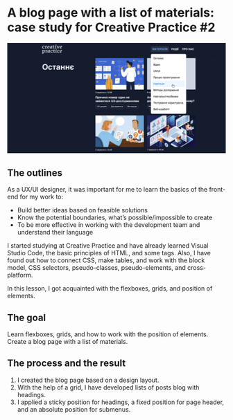 # A blog page with a list of materials: case study for Creative Practice #2

![Example](blog-page-layout-example.png)

## The outlines
As a UX/UI designer, it was important for me to learn the basics of the front-end for my work to:
- Build better ideas based on feasible solutions
- Know the potential boundaries, what’s possible/impossible to create
- To be more effective in working with the development team and understand their language

I started studying at Creative Practice and have already learned Visual Studio Code, the basic principles of HTML, and some tags. Also, I have found out how to connect CSS, make tables, and work with the block model, CSS selectors, pseudo-classes, pseudo-elements, and cross-platform.

In this lesson, I got acquainted with the flexboxes, grids, and position of elements.

## The goal
Learn flexboxes, grids, and how to work with the position of elements. Create a blog page with a list of materials.

## The process and the result
1. I created the blog page based on a design layout.
2. With the help of a grid, I have developed lists of posts blog with headings.
3. I applied a sticky position for headings, a fixed position for page header, and an absolute position for submenus.
